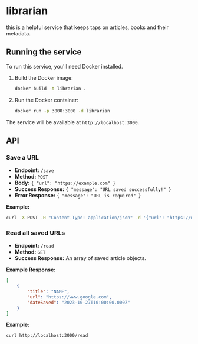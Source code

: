 # librarian

this is a helpful service that keeps taps on articles, books and their metadata.

## Running the service

To run this service, you'll need Docker installed.

1.  Build the Docker image:
    ```bash
    docker build -t librarian .
    ```

2.  Run the Docker container:
    ```bash
    docker run -p 3000:3000 -d librarian
    ```

The service will be available at `http://localhost:3000`.

## API

### Save a URL

-   **Endpoint:** `/save`
-   **Method:** `POST`
-   **Body:** `{ "url": "https://example.com" }`
-   **Success Response:** `{ "message": "URL saved successfully!" }`
-   **Error Response:** `{ "message": "URL is required" }`

**Example:**
```bash
curl -X POST -H "Content-Type: application/json" -d '{"url": "https://www.google.com"}' http://localhost:3000/save
```

### Read all saved URLs

-   **Endpoint:** `/read`
-   **Method:** `GET`
-   **Success Response:** An array of saved article objects.

**Example Response:**
```json
[
    {
        "title": "NAME",
        "url": "https://www.google.com",
        "dateSaved": "2023-10-27T10:00:00.000Z"
    }
]
```

**Example:**
```bash
curl http://localhost:3000/read
```